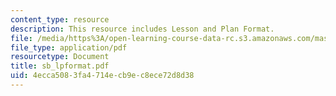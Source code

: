 ```yaml
---
content_type: resource
description: This resource includes Lesson and Plan Format.
file: /media/https%3A/open-learning-course-data-rc.s3.amazonaws.com/mas-963-technological-tools-for-school-reform-fall-2005/4ecca5083fa4714ecb9ec8ece72d8d38_sb_lpformat.pdf
file_type: application/pdf
resourcetype: Document
title: sb_lpformat.pdf
uid: 4ecca508-3fa4-714e-cb9e-c8ece72d8d38
---
```

